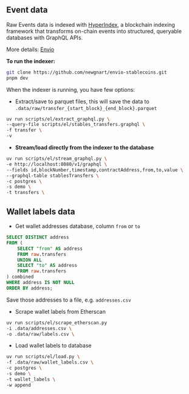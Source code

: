 ## Event data
Raw Events data is indexed with [HyperIndex](https://docs.envio.dev/docs/HyperIndex/overview), a blockchain indexing framework that transforms on-chain events into structured, queryable databases with GraphQL APIs.

More details: [Envio](https://docs.envio.dev/docs/HyperIndex/overview)

**To run the indexer:**
```bash
git clone https://github.com/newgnart/envio-stablecoins.git
pnpm dev
```

When the indexer is running, you have few options:

- Extract/save to parquet files, this will save the data to `.data/raw/transfer_{start_block}_{end_block}.parquet`
```bash
uv run scripts/el/extract_graphql.py \
--query-file scripts/el/stables_transfers.graphql \
-f transfer \
-v
```

- **Stream/load directly from the indexer to the database**
```bash
uv run scripts/el/stream_graphql.py \
-e http://localhost:8080/v1/graphql \
--fields id,blockNumber,timestamp,contractAddress,from,to,value \
--graphql-table stablesTransfers \
-c postgres \
-s demo \
-t transfers \
```




## Wallet labels data
- Get wallet addresses database, column `from` or `to`
```sql
SELECT DISTINCT address
FROM (
    SELECT "from" AS address
    FROM raw.transfers
    UNION ALL
    SELECT "to" AS address
    FROM raw.transfers
) combined
WHERE address IS NOT NULL
ORDER BY address;
```
Save those addresses to a file, e.g. `addresses.csv`

- Scrape wallet labels from Etherscan
```bash
uv run scripts/el/scrape_etherscan.py 
-i .data/addresses.csv \
-o .data/raw/labels.csv \
```

- Load wallet labels to database
```bash
uv run scripts/el/load.py \
-f .data/raw/wallet_labels.csv \
-c postgres \
-s demo \
-t wallet_labels \
-w append
```